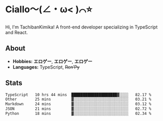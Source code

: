 # Ciallo～(∠・ω< )⌒⭐️

Hi, I'm TachibanKimika! A front-end developer specializing in TypeScript and React.

## About
- **Hobbies:** **エロゲー**, **エロゲー**, **エロゲー**
- **Languages:** TypeScript, ~~Ren’Py~~

## Stats
<!--START_SECTION:waka-->

```txt
TypeScript   10 hrs 44 mins  ████████████████████▓░░░░   82.17 %
Other        25 mins         ▓░░░░░░░░░░░░░░░░░░░░░░░░   03.21 %
Markdown     24 mins         ▓░░░░░░░░░░░░░░░░░░░░░░░░   03.12 %
JSON         21 mins         ▓░░░░░░░░░░░░░░░░░░░░░░░░   02.72 %
Python       18 mins         ▓░░░░░░░░░░░░░░░░░░░░░░░░   02.34 %
```

<!--END_SECTION:waka-->

<!-- ![Metrics](https://metrics.lecoq.io/TachibanaKimika?template=classic&base.activity=0&base.community=0&base.repositories=0&languages=1&isocalendar=1&isocalendar.duration=half-year&languages.limit=8&languages.sections=most-used&languages.colors=github&languages.threshold=0%25&languages.indepth=false&languages.recent.load=300&languages.recent.days=14&config.timezone=Asia%2FShanghai)
 -->
